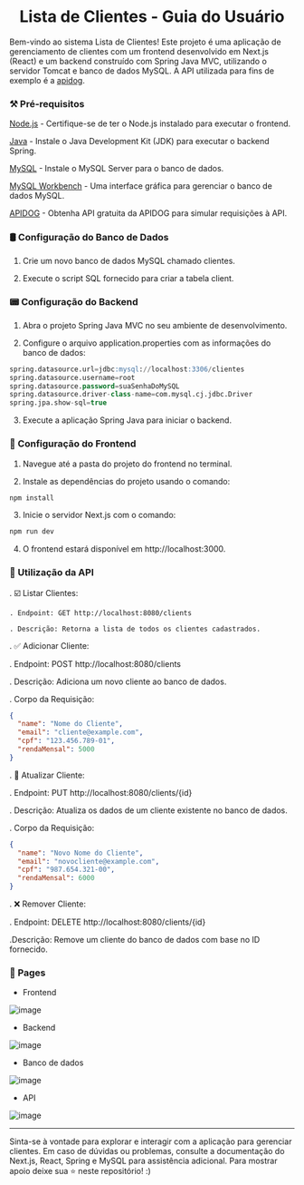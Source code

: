 <h1 align="center"> Lista de Clientes - Guia do Usuário </h1>


Bem-vindo ao sistema Lista de Clientes! Este projeto é uma aplicação de gerenciamento de clientes com um frontend desenvolvido em Next.js (React) e um backend construído com Spring Java MVC, utilizando o servidor Tomcat e banco de dados MySQL.  A API utilizada para fins de exemplo é a [apidog](https://apidog.com/). 

### ⚒️ Pré-requisitos

[Node.js](https://nodejs.org/en) - Certifique-se de ter o Node.js instalado para executar o frontend.

[Java](https://www.oracle.com/java/technologies/downloads/) - Instale o Java Development Kit (JDK) para executar o backend Spring.

[MySQL](https://www.mysql.com/) - Instale o MySQL Server para o banco de dados.

[MySQL Workbench](https://www.mysql.com/products/workbench/) - Uma interface gráfica para gerenciar o banco de dados MySQL.

[APIDOG](https://apidog.com/) - Obtenha API gratuita da APIDOG para simular requisições à API.

### 🛢️ Configuração do Banco de Dados

1. Crie um novo banco de dados MySQL chamado clientes.

2. Execute o script SQL fornecido para criar a tabela client.

### 📟 Configuração do Backend

1. Abra o projeto Spring Java MVC no seu ambiente de desenvolvimento.

2. Configure o arquivo application.properties com as informações do banco de dados:

```sql
spring.datasource.url=jdbc:mysql://localhost:3306/clientes
spring.datasource.username=root
spring.datasource.password=suaSenhaDoMySQL
spring.datasource.driver-class-name=com.mysql.cj.jdbc.Driver
spring.jpa.show-sql=true
```
3. Execute a aplicação Spring Java para iniciar o backend.

### 📱 Configuração do Frontend

1. Navegue até a pasta do projeto do frontend no terminal.

2. Instale as dependências do projeto usando o comando:

```bash
npm install
```

3. Inicie o servidor Next.js com o comando:
 
```bash
npm run dev
```

4. O frontend estará disponível em http://localhost:3000.

### 🧮 Utilização da API

. ☑️ Listar Clientes:

    . Endpoint: GET http://localhost:8080/clients
    
    . Descrição: Retorna a lista de todos os clientes cadastrados.
  
. ✅ Adicionar Cliente:

. Endpoint: POST http://localhost:8080/clients
    
. Descrição: Adiciona um novo cliente ao banco de dados.
    
. Corpo da Requisição:

```json
{
  "name": "Nome do Cliente",
  "email": "cliente@example.com",
  "cpf": "123.456.789-01",
  "rendaMensal": 5000
}
```

. 🔄️ Atualizar Cliente:

. Endpoint: PUT http://localhost:8080/clients/{id}
    
. Descrição: Atualiza os dados de um cliente existente no banco de dados.
    
. Corpo da Requisição:

```json
{
  "name": "Novo Nome do Cliente",
  "email": "novocliente@example.com",
  "cpf": "987.654.321-00",
  "rendaMensal": 6000
}
```

. ❌ Remover Cliente:

. Endpoint: DELETE http://localhost:8080/clients/{id}

.Descrição: Remove um cliente do banco de dados com base no ID fornecido.


### 🔖 Pages

- Frontend
  
![image](https://github.com/rodrigoxaviersantos/list-client-api/assets/116025593/c1b0bd85-81c3-4fd0-88f3-4d58743e8923)

- Backend
  
![image](https://github.com/rodrigoxaviersantos/list-client-api/assets/116025593/c5a6fce0-44a2-4ed9-9d13-4515b6c66fd8)

- Banco de dados 

![image](https://github.com/rodrigoxaviersantos/list-client-api/assets/116025593/fa5eb48d-494d-4f23-8f6d-ea5f299a00a5)

- API

![image](https://github.com/rodrigoxaviersantos/list-client-api/assets/116025593/5f2278e4-998d-43be-967b-d239791a4652)



---- 

Sinta-se à vontade para explorar e interagir com a aplicação para gerenciar clientes. Em caso de dúvidas ou problemas, consulte a documentação do Next.js, React, Spring e MySQL para assistência adicional. Para mostrar apoio deixe sua ⭐ neste repositório! :)










